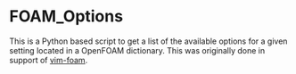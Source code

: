 # FOAM_Options

This is a Python based script to get a list of the available options for a given setting located in a OpenFOAM dictionary. This was originally done in support of [vim-foam](https://github.com/lervag/vim-foam).
